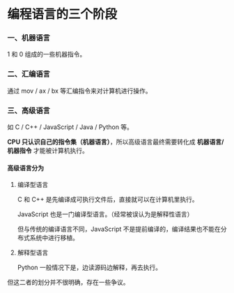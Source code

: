# 编程语言的三个阶段

### 一、机器语言

1 和 0 组成的一些机器指令。

### 二、汇编语言

通过 mov / ax / bx 等汇编指令来对计算机进行操作。

### 三、高级语言

如 C / C++ / JavaScript / Java / Python 等。

**CPU 只认识自己的指令集（机器语言）**，所以高级语言最终需要转化成 **机器语言/机器指令** 才能被计算机执行。

#### 高级语言分为

1. 编译型语言

    C 和 C++ 是先编译成可执行文件后，直接就可以在计算机里执行。

    JavaScript 也是一门编译型语言。（经常被误认为是解释性语言）
    
    但与传统的编译语言不同，JavaScript 不是提前编译的，编译结果也不能在分布式系统中进行移植。
 
2. 解释型语言

    Python 一般情况下是，边读源码边解释，再去执行。

但这二者的划分并不很明确，存在一些争议。
